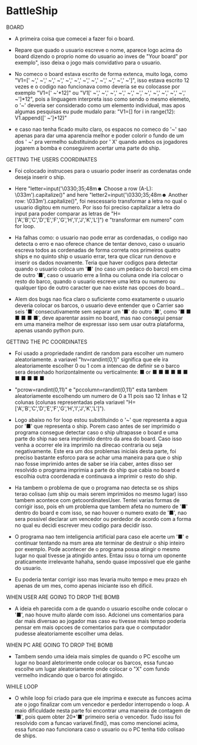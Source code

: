# BattleShip

BOARD

- A primeira coisa que comecei a fazer foi o board.

- Repare que quado o usuario escreve o nome, aparece logo acima do board dizendo o proprio nome do usuario ao inves de "Your board" por exemplo", isso deixa o jogo mais convidativo para o usuario.

- No comeco o board estava escrito de forma extenca, muito loga, como "V1=[' ~',' ~',' ~',' ~',' ~',' ~',' ~',' ~',' ~',' ~',' ~',' ~']", isso estava escrito 12 vezes e o codigo nao funcionava como deveria se eu colocasse por exemplo "V1=[' ~'*12]" ou "V1[' ~',' ~',' ~',' ~',' ~',' ~',' ~',' ~',' ~',' ~',' ~',' ~']*12", pois a linguagem interpreta isso como sendo o mesmo elemeto, o '~' deveria ser considerado como um elemento individual, mas apos algumas pesquisas eu pude mudalo para:
"V1=[]
for i in range(12):
    V1.append([' ~']*12)"
    
- e caso nao tenha ficado muito claro, os espacos no comeco do '~' sao apenas para dar uma aparencia melhor e poder colorir o fundo de um dos ' ~' pra vermelho substituindo por ' X' quando ambos os jogadores jogarem a bomba e conseguirem acertar uma parte do ship.

GETTING THE USERS COORDINATES

- Foi colocado instrucoes para o usuario poder inserir as cordenatas onde deseja inserir o ship.

- Here "letter=input('\0330;35;48m☻ Choose a row (A-L): \033m').capitalize()" and here "letter2=input('\0330;35;48m☻ Another row: \033m').capitalize()", foi nescessario transformar a letra no qual o usuario digitou em numero. Por isso foi preciso capitalizar a letra do input para poder comparar as letras de "H=['A','B','C','D','E','F','G','H','I','J','K','L']") e "transformar em numero" com for loop.

- Ha falhas como: o usuario nao pode errar as cordenadas, o codigo nao detecta o erro e nao oferece chance de tentar denovo, caso o usuario escreva todos as cordenadas de forma correta nos primeiros quatro ships e no quinto ship o usuario errar, tera que clicar run denovo e inserir os dados novamente. Teria que haver codigos para detectar quando o usuario coloca um '■' (no caso um pedaco do barco) em cima de outro '■', caso o usuario erre a linha ou coluna onde iria colocar o resto do barco, quando o usuario escreve uma letra ou numero ou qualquer tipo de outro caracter que nao existe nas opcoes do board...

- Alem dos bugs nao fica claro o suficiente como exatamente o usuario deveria colocar os barcos, o usuario deve entender que o Carrier sao seis '■' consecutivamente sem separar um '■' do outro '■', como '■ ■ ■ ■ ■ ■', deve aparentar assim no board, mas nao consegui pensar em uma maneira melhor de expressar isso sem usar outra plataforma, apenas usando python puro.

GETTING THE PC COORDINATES

- Foi usado a propriedade randint de random para escolher um numero aleatoriamente. a variavel "hv=randint(0,1)" significa que ele ira aleatoriamente escolher 0 ou 1 com a intencao de definir se o barco sera desenhado horizontalmente ou verticalmente:
■     or    ■ ■ ■ ■ ■ ■
■
■
■
■
■

- "pcrow=randint(0,11)" e "pccolumn=randint(0,11)" esta tambem aleatoriamente escolhendo um numero de 0 a 11 pois sao 12 linhas e 12 colunas (colunas representadas pela variavel "H=['A','B','C','D','E','F','G','H','I','J','K','L']").

- Logo abaixo no for loop estou substituindo o '~' que representa a agua por '■' que representa o ship. Porem caso antes de ser imprimido o programa consegue detectar caso o ship ultrapasse o board e uma parte do ship nao sera imprimido dentro da area do board. Caso isso venha a ocorrer ele ira imprimilo na direcao contraria ou seja negativamente. Este era um dos problemas iniciais desta parte, foi preciso bastante esforco para se achar uma maneira para que o ship nao fosse imprimido antes de saber se iria caber, antes disso ser resolvido o programa imprimia a parte do ship que cabia no board e escolhia outra coordenada e continuava a imprimir o resto do ship.

- Ha tambem o problema de que o programa nao detecta se os ships terao colisao (um ship ou mais serem imprimidos no mesmo lugar) isso tambem acontece com getcoordinatesUser. Tentei varias formas de corrigir isso, pois eh um problema que tambem afeta no numero de '■' dentro do board e com isso, se nao houver o numero exato de '■', nao sera possivel declarar um vencedor ou perdedor de acordo com a forma no qual eu decidi escrever meu codigo para decidir isso.

- O programa nao tem inteligencia artificial para caso ele acerte um '■' e continuar tentando na msm area ate terminar de destruir o ship inteiro por exemplo. Pode acontecer de o programa possa atingir o mesmo lugar no qual tivesse ja atingido antes. Entau issu o torna um oponente praticamente irrelevante hahaha, sendo quase impossivel que ele ganhe do usuario.

- Eu poderia tentar corrigir isso mas levaria muito tempo e meu prazo eh apenas de um mes, como apenas iniciante isso eh dificil.

WHEN USER ARE GOING TO DROP THE BOMB

- A ideia eh parecida com a de quando o usuario escolhe onde colocar o '■', nao houve muito alarde com isso. Adcionei uns comentarios para dar mais diversao ao jogador mas caso eu tivesse mais tempo poderia pensar em mais opcoes de comentarios para que o computador pudesse aleatoriamente escolher uma delas.

WHEN PC ARE GOING TO DROP THE BOMB

- Tambem sendo uma ideia mais simples de quando o PC escolhe um lugar no board aletorimente onde colocar os barcos, essa funcao escolhe um lugar aleatoriamente onde colocar o "X"  com fundo vermelho indicando que o barco foi atingido.

WHILE LOOP

- O while loop foi criado para que ele imprima e execute as funcoes acima ate o jogo finalizar com um vencedor e perdedor interropendo o loop. A maio dificuldade nesta parte foi encontrar uma maneira de contagem de '■', pois quem obter 20*'■' primeiro seria o vencedor. Tudo issu foi resolvido com a funcao variavel.find(), mas como mencionei acima, essa funcao nao funcionara caso o usuario ou o PC tenha tido colisao de ships.
